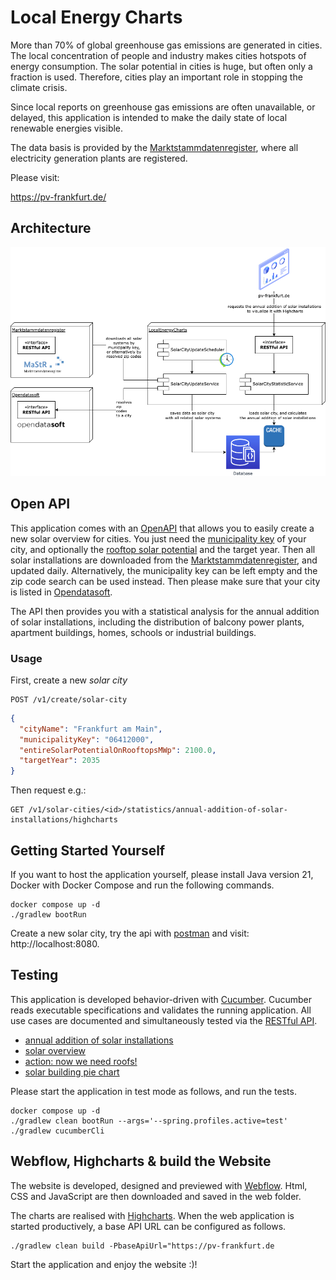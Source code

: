 # Local Energy Charts #

More than 70% of global greenhouse gas emissions are generated in cities. The local concentration of people and industry makes cities hotspots of energy consumption. The solar potential in cities is huge, but often only a fraction is used. Therefore, cities play an important role in stopping the climate crisis. 

Since local reports on greenhouse gas emissions are often unavailable, or delayed, this application is intended to make the daily state of local renewable energies visible.

The data basis is provided by the [Marktstammdatenregister](https://www.marktstammdatenregister.de/MaStR), where all electricity generation plants are registered.

Please visit:

https://pv-frankfurt.de/

## Architecture ##
![architecture](architecture.png)

## Open API ##

This application comes with an [OpenAPI](https://pv-frankfurt.de/openapi.html) that allows you to easily create a new solar overview for cities.
You just need the [municipality key](https://www.statistikportal.de/de/gemeindeverzeichnis) of your city, and optionally the [rooftop solar potential](https://eosolar.dlr.de/) and the target year. 
Then all solar installations are downloaded from the [Marktstammdatenregister](https://www.marktstammdatenregister.de/MaStR), and updated daily.
Alternatively, the municipality key can be left empty and the zip code search can be used instead. Then please make sure that your city is listed in [Opendatasoft](https://public.opendatasoft.com/explore/dataset/georef-germany-postleitzahl/information/).

The API then provides you with a statistical analysis for the annual addition of solar installations, 
including the distribution of balcony power plants, apartment buildings, homes, schools or industrial buildings.

### Usage ###

First, create a new *solar city*

    POST /v1/create/solar-city

```json
{
  "cityName": "Frankfurt am Main",
  "municipalityKey": "06412000",
  "entireSolarPotentialOnRooftopsMWp": 2100.0,
  "targetYear": 2035
}
```

Then request e.g.:

    GET /v1/solar-cities/<id>/statistics/annual-addition-of-solar-installations/highcharts

## Getting Started Yourself ##
If you want to host the application yourself, please install Java version 21, Docker with Docker Compose
and run the following commands.

    docker compose up -d
    ./gradlew bootRun

Create a new solar city, try the api with [postman](LocalEnergyCharts.postman_collection.json) and visit: http://localhost:8080.

## Testing ##

This application is developed behavior-driven with [Cucumber](https://cucumber.io/). Cucumber reads executable specifications and validates the running application. 
All use cases are documented and simultaneously tested via the [RESTful API](https://pv-frankfurt.de/openapi.html).

* [annual addition of solar installations](test/src/test/resources/cucumber/annual_addition_of_solar_installations.feature)
* [solar overview](test/src/test/resources/cucumber/solar_systems_overview.feature)
* [action: now we need roofs!](test/src/test/resources/cucumber/now_we_need_roofs.feature)
* [solar building pie chart](test/src/test/resources/cucumber/solar_building_pie_chart.feature)

Please start the application in test mode as follows, and run the tests.

    docker compose up -d
    ./gradlew clean bootRun --args='--spring.profiles.active=test' 
    ./gradlew cucumberCli

## Webflow, Highcharts & build the Website ##

The website is developed, designed and previewed with [Webflow](https://webflow.com/). 
Html, CSS and JavaScript are then downloaded and saved in the web folder.

The charts are realised with [Highcharts](https://www.highcharts.com/). 
When the web application is started productively, a base API URL can be configured as follows.

    ./gradlew clean build -PbaseApiUrl="https://pv-frankfurt.de

Start the application and enjoy the website :)!

